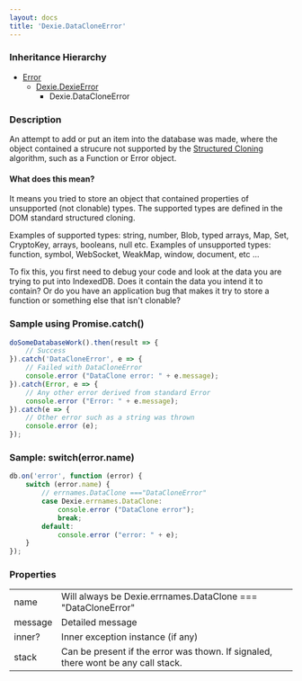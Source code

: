 ```yaml
---
layout: docs
title: 'Dexie.DataCloneError'
---
```


### Inheritance Hierarchy

* [Error](https://developer.mozilla.org/en-US/docs/Web/JavaScript/Reference/Global_Objects/Error)
  * [Dexie.DexieError](/docs/DexieErrors/DexieError)
    * Dexie.DataCloneError

### Description 

An attempt to add or put an item into the database was made, where the object contained a strucure not supported by the
[Structured Cloning](https://developer.mozilla.org/en-US/docs/Web/API/Web_Workers_API/Structured_clone_algorithm) algorithm, such as a Function or Error object.

#### What does this mean?

It means you tried to store an object that contained properties of unsupported (not clonable) types. The supported types are defined in the DOM standard structured cloning.

Examples of supported types: string, number, Blob, typed arrays, Map, Set, CryptoKey, arrays, booleans, null etc.
Examples of unsupported types: function, symbol, WebSocket, WeakMap, window, document, etc ...

To fix this, you first need to debug your code and look at the data you are trying to put into IndexedDB. Does it contain the data you intend it to contain? Or do you have an application bug that makes it try to store a function or something else that isn't clonable?


### Sample using Promise.catch()

```javascript
doSomeDatabaseWork().then(result => {
    // Success
}).catch('DataCloneError', e => {
    // Failed with DataCloneError
    console.error ("DataClone error: " + e.message);
}).catch(Error, e => {
    // Any other error derived from standard Error
    console.error ("Error: " + e.message);
}).catch(e => {
    // Other error such as a string was thrown
    console.error (e);
});
```

### Sample: switch(error.name)

```javascript
db.on('error', function (error) {
    switch (error.name) {
        // errnames.DataClone ==="DataCloneError"
        case Dexie.errnames.DataClone:
            console.error ("DataClone error");
            break;
        default:
            console.error ("error: " + e);
    }
});
```

### Properties

<table>
<tr><td>name</td><td>Will always be Dexie.errnames.DataClone === "DataCloneError"</td></tr>
<tr><td>message</td><td>Detailed message</td></tr>
<tr><td>inner?</td><td>Inner exception instance (if any)</td></tr>
<tr><td>stack</td><td>Can be present if the error was thown. If signaled, there wont be any call stack.</td></tr>
</table>
